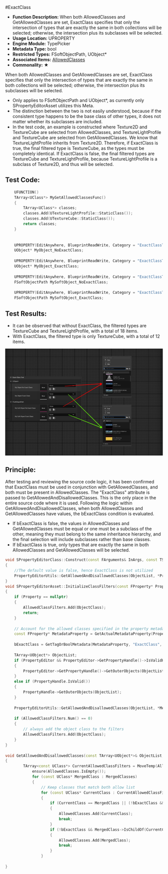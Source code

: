 #ExactClass

- **Function Description:** When both AllowedClasses and GetAllowedClasses are set, ExactClass specifies that only the intersection of types that are exactly the same in both collections will be selected; otherwise, the intersection plus its subclasses will be selected.
- **Usage Location:** UPROPERTY
- **Engine Module:** TypePicker
- **Metadata Type:** bool
- **Restricted Types:** FSoftObjectPath, UObject*
- **Associated Items:** [AllowedClasses](../AllowedClasses/AllowedClasses.md)
- **Commonality:** ★

When both AllowedClasses and GetAllowedClasses are set, ExactClass specifies that only the intersection of types that are exactly the same in both collections will be selected; otherwise, the intersection plus its subclasses will be selected.

- Only applies to FSoftObjectPath and UObject*, as currently only SPropertyEditorAsset utilizes this Meta.
- The distinction between the two is not easily understood, because if the consistent type happens to be the base class of other types, it does not matter whether its subclasses are included.
- In the test code, an example is constructed where Texture2D and TextureCube are selected from AllowedClasses, and TextureLightProfile and TextureCube are selected from GetAllowedClasses. We know that TextureLightProfile inherits from Texture2D. Therefore, if ExactClass is true, the final filtered type is TextureCube, as the types must be completely identical. If ExactClass is false, the final filtered types are TextureCube and TextureLightProfile, because TextureLightProfile is a subclass of Texture2D, and thus will be selected.

## Test Code:

```cpp
	UFUNCTION()
	TArray<UClass*> MyGetAllowedClassesFunc()
	{
		TArray<UClass*> classes;
		classes.Add(UTextureLightProfile::StaticClass());
		classes.Add(UTextureCube::StaticClass());
		return classes;
	}


	UPROPERTY(EditAnywhere, BlueprintReadWrite, Category = "ExactClassTest|UObject*", meta = (AllowedClasses = "/Script/Engine.Texture2D,/Script/Engine.TextureCube",GetAllowedClasses = "MyGetAllowedClassesFunc"))
	UObject* MyObject_NoExactClass;

	UPROPERTY(EditAnywhere, BlueprintReadWrite, Category = "ExactClassTest|UObject*", meta = (ExactClass, AllowedClasses = "/Script/Engine.Texture2D,/Script/Engine.TextureCube",GetAllowedClasses = "MyGetAllowedClassesFunc"))
	UObject* MyObject_ExactClass;

	UPROPERTY(EditAnywhere, BlueprintReadWrite, Category = "ExactClassTest|FSoftObjectPath", meta = (AllowedClasses = "/Script/Engine.Texture2D,/Script/Engine.TextureCube",GetAllowedClasses = "MyGetAllowedClassesFunc"))
	FSoftObjectPath MySoftObject_NoExactClass;

	UPROPERTY(EditAnywhere, BlueprintReadWrite, Category = "ExactClassTest|FSoftObjectPath", meta = (ExactClass, AllowedClasses = "/Script/Engine.Texture2D,/Script/Engine.TextureCube",GetAllowedClasses = "MyGetAllowedClassesFunc"))
	FSoftObjectPath MySoftObject_ExactClass;
```

## Test Results:

- It can be observed that without ExactClass, the filtered types are TextureCube and TextureLightProfile, with a total of 18 items.
- With ExactClass, the filtered type is only TextureCube, with a total of 12 items.

![ExactClass](ExactClass.jpg)

## Principle:

After testing and reviewing the source code logic, it has been confirmed that ExactClass must be used in conjunction with GetAllowedClasses, and both must be present in AllowedClasses. The "ExactClass" attribute is passed to GetAllowedAndDisallowedClasses. This is the only place in the entire source code where it is used. Following the logic within GetAllowedAndDisallowedClasses, when both AllowedClasses and GetAllowedClasses have values, the bExactClass condition is evaluated.

- If bExactClass is false, the values in AllowedClasses and GetAllowedClasses must be equal or one must be a subclass of the other, meaning they must belong to the same inheritance hierarchy, and the final selection will include subclasses rather than base classes.
- If bExactClass is true, only types that are exactly the same in both AllowedClasses and GetAllowedClasses will be selected.

```cpp
void SPropertyEditorClass::Construct(const FArguments& InArgs, const TSharedPtr< FPropertyEditor >& InPropertyEditor)
{
	//The default value is false, hence ExactClass is not utilized
	PropertyEditorUtils::GetAllowedAndDisallowedClasses(ObjectList, *Property, AllowedClassFilters, DisallowedClassFilters, false);
}
void SPropertyEditorAsset::InitializeClassFilters(const FProperty* Property)
{
	if (Property == nullptr)
	{
		AllowedClassFilters.Add(ObjectClass);
		return;
	}

	// Account for the allowed classes specified in the property metadata
	const FProperty* MetadataProperty = GetActualMetadataProperty(Property);

	bExactClass = GetTagOrBoolMetadata(MetadataProperty, "ExactClass", false);

	TArray<UObject*> ObjectList;
	if (PropertyEditor && PropertyEditor->GetPropertyHandle()->IsValidHandle())
	{
		PropertyEditor->GetPropertyHandle()->GetOuterObjects(ObjectList);
	}
	else if (PropertyHandle.IsValid())
	{
		PropertyHandle->GetOuterObjects(ObjectList);
	}

	PropertyEditorUtils::GetAllowedAndDisallowedClasses(ObjectList, *MetadataProperty, AllowedClassFilters, DisallowedClassFilters, bExactClass, ObjectClass);

	if (AllowedClassFilters.Num() == 0)
	{
		// always add the object class to the filters
		AllowedClassFilters.Add(ObjectClass);
	}
}

void GetAllowedAndDisallowedClasses(const TArray<UObject*>& ObjectList, const FProperty& MetadataProperty, TArray<const UClass*>& AllowedClasses, TArray<const UClass*>& DisallowedClasses, bool bExactClass, const UClass* ObjectClass)
{
		TArray<const UClass*> CurrentAllowedClassFilters = MoveTemp(AllowedClasses);
			ensure(AllowedClasses.IsEmpty());
			for (const UClass* MergedClass : MergedClasses)
			{
				// Keep classes that match both allow list
				for (const UClass* CurrentClass : CurrentAllowedClassFilters)
				{
					if (CurrentClass == MergedClass || (!bExactClass && CurrentClass->IsChildOf(MergedClass)))
					{
						AllowedClasses.Add(CurrentClass);
						break;
					}
					if (!bExactClass && MergedClass->IsChildOf(CurrentClass))
					{
						AllowedClasses.Add(MergedClass);
						break;
					}
				}

}

```